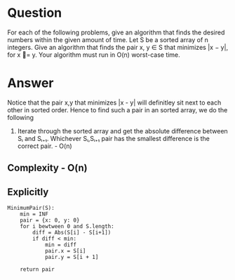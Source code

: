 # Question
For each of the following problems, give an algorithm that finds the desired numbers within the given amount of time. Let S be a sorted array of n integers. Give an algorithm that finds the pair x, y ∈ S that minimizes |x − y|, for x = y. Your algorithm must run in O(n) worst-case time.

# Answer
Notice that the pair x,y that minimizes |x - y| will definitley sit next to each other in sorted order. Hence to find such a pair in an sorted array, we do the following

1. Iterate through the sorted array and get the absolute difference between Sᵢ and Sᵢ₊₁. Whichever Sᵢ,Sᵢ₊₁ pair  has the smallest difference is the correct pair. - O(n)

## Complexity -  O(n)
## Explicitly

```
MinimumPair(S):
    min = INF
    pair = {x: 0, y: 0}
    for i bewtween 0 and S.length:
        diff = Abs(S[i] - S[i+1])
        if diff < min:
            min = diff
            pair.x = S[i]
            pair.y = S[i + 1]

    return pair
```